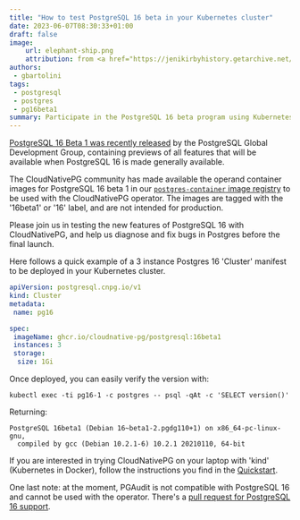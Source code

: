 ```yaml
---
title: "How to test PostgreSQL 16 beta in your Kubernetes cluster"
date: 2023-06-07T08:30:33+01:00
draft: false
image:
    url: elephant-ship.png
    attribution: from <a href="https://jenikirbyhistory.getarchive.net/amp/media/a-cargo-of-seventy-elephants-landing-from-burmah-during-the-1857-mutiny-3ff978">Metropolitan Museum of Art</a>
authors:
 - gbartolini
tags:
 - postgresql
 - postgres
 - pg16beta1
summary: Participate in the PostgreSQL 16 beta program using Kubernetes and our CloudNativePG operator
---
```

[PostgreSQL 16 Beta 1 was recently released](https://www.postgresql.org/about/news/postgresql-16-beta-1-released-2643/)
by the PostgreSQL Global Development Group, containing previews of all features
that will be available when PostgreSQL 16 is made generally available.

The CloudNativePG community has made available the operand container images for
PostgreSQL 16 beta 1 in our
[`postgres-container` image registry](https://github.com/cloudnative-pg/postgres-containers/pkgs/container/postgresql)
to be used with the CloudNativePG operator. The images are tagged with the
'16beta1' or '16' label, and are not intended for production.

Please join us in testing the new features of PostgreSQL 16 with CloudNativePG,
and help us diagnose and fix bugs in Postgres before the final launch.

Here follows a quick example of a 3 instance Postgres 16 'Cluster' manifest to be
deployed in your Kubernetes cluster.


```yaml
apiVersion: postgresql.cnpg.io/v1
kind: Cluster
metadata:
 name: pg16

spec:
 imageName: ghcr.io/cloudnative-pg/postgresql:16beta1
 instances: 3
 storage:
  size: 1Gi
```

Once deployed, you can easily verify the version with:

```shell
kubectl exec -ti pg16-1 -c postgres -- psql -qAt -c 'SELECT version()'
```

Returning:

```console
PostgreSQL 16beta1 (Debian 16~beta1-2.pgdg110+1) on x86_64-pc-linux-gnu,
  compiled by gcc (Debian 10.2.1-6) 10.2.1 20210110, 64-bit
```

If you are interested in trying CloudNativePG on your laptop with 'kind'
(Kubernetes in Docker), follow the instructions you find in the
[Quickstart](https://cloudnative-pg.io/documentation/current/quickstart/).

One last note: at the moment, PGAudit is not compatible with PostgreSQL 16
and cannot be used with the operator. There's a
[pull request for PostgreSQL 16 support](https://github.com/pgaudit/pgaudit/pull/208).
